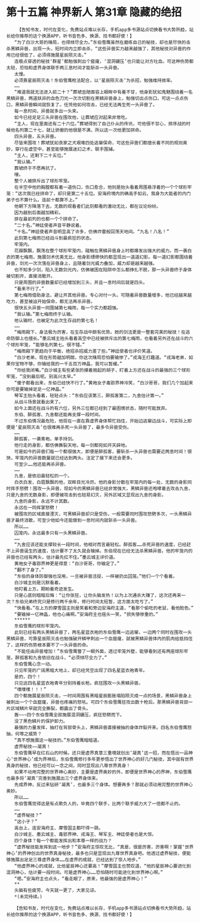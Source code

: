 # 第十五篇 神界新人 第31章 隐藏的绝招
        【告知书友，时代在变化，免费站点难以长存，手机app多书源站点切换看书大势所趋，站长给你推荐的这个换源APP，听书音色多、换源、找书都好使！】
       “为了白沙大哥的赌局，也得倾尽全力。”东伯雪鹰虽然在磨练自己的秘技，却也是尽快的击杀黑鳞异兽，出现一头，短时间内立即击杀，“这些异兽实力越来越强了，其他秘技对异兽的作用已经很低了，必须得施展星辰陨灭击。”
       连极点穿透的秘技‘群星’都勉强刺出个窟窿，‘混洞碾压’也只能让对方吐血。可这种伤势都太轻，恐怕和虚界身体联手两三息时间才能斩杀一头异兽。
       太慢。
       必须靠星辰陨灭击！东伯雪鹰枪法配合，以‘星辰陨灭击’为杀招，勉强维持效率。
       ……
       “难道我就无法进入前二十？”葬虓丑陋面容上眼眸中有着不甘，他身影犹如鬼魅围绕着一名黑鳞异兽，两道妖异的血色刀光一次次切割在黑鳞异兽身上，勉强切出点伤口，可这一点点伤口，黑鳞异兽瞬间就恢复了。任凭他如何攻击，已经无法再生死一头异兽了。
       每一息时间，异兽就多出一头来。
       如今已经足足三头异兽在围攻他，让葬虓应对起来非常吃。
       “主人，现在里面还有二十六位。”葬虓得到了自己仆从的传讯，可他很不甘心，排序战的时候他名列第二十七，就让骄傲的他很是不满，所以这一次他更加拼命。
       四头异兽，五头异兽。
       尽皆来围攻！葬虓犹如丧家之犬艰难四处逃窜保命，可这些异兽们都擅长着不同的规则奥妙，穿行在虚空中，甚至能够施展迷幻之术，联手围捕。
       “主人，还剩下二十五位。”
       “我认输。”
       葬虓终于不愿再抗了。
       嗖。
       整个人被排斥出了球形牢笼。
       在半空中他的胸膛都有着一道伤口，伤口愈合，他则是抬头看着周围悬浮着的一个个球形牢笼：“这次我已经拼命了，却只是第二十五位。安海府境内的确高手如云，我身为大能者的内门弟子也不算什么。连前十都算不上。”
       他朝下方降落下去，无数的观看者们此刻都看的激动无比，都在议论纷纷。
       因为越到后面越加精彩。
       排在最前列的也都一个个拼命了。
       “二十名。”神廷使者声音平静说着。
       “十名。”神廷使者声音明显高了许多，仿佛炸雷般回荡天地间。“九名！八名！”
       此刻第七梅雨已经战斗到最疯狂的状态。
       牢笼内。
       花瓣飘飘，飘荡在整个球形牢笼内，碰触在黑鳞异兽身上时都爆发出强大的威力。而一袭白衣的第七梅雨，施展剑术优美无比，他身影缥缈快的都显现出一道道幻影。每一道幻影都围绕着异兽，剑光一次次落在异兽身上，且随着剑光威力叠加，威力却是越来越强。
       也不知多少剑，陷入无数剑光内，仿佛被困在陷阱中怎么都挣扎不脱，那一头异兽终于身体被切割开，直接消散开。
       只是周围的异兽数量却已经增加到三头，并且一息时间后就是四头。
       “看来不行了。”
       第七梅雨借助身法，避让开其他异兽。专心对付一头。可随着异兽数量增多，他已经越来越吃力，甚至被迫开始保命，都无法再杀异兽。
       很快五头异兽一同围捕第七梅雨，每一个实力都超强。
       “我认输。”第七梅雨终于认输。
       他认输时，也被定为此次生存战的第七名！
       ……
       “梅雨殿下，身法极为厉害，在生存战中颇有优势。她的剑法更是一整套完美的秘技！在逃命防御上也擅长。”墨云城主抬头看着高空中已经被排斥出的第七梅雨，也看着另外还在战斗的六个球形牢笼，“能够名列第七。很不错。”
       “梅雨殿下更趋向于平衡，绝招杀招威力差了些。”神廷使者也评价笑道。
       “白沙老弟，现在形势越加明朗，你这次赌局恐怕要输惨了。”戎海王打趣道。“戎海老弟，如果你宝物不够，你输给我的一千五百万神晶，我可以暂缓。”
       “你给我闭嘴。”白沙城主有些紧张的摸着翘起的胡子，盯着上方还在战斗的最强的三个球形牢笼，“没到最后呢。别高兴太早。”
       “傻子都看出来，东伯已经快不行了。”黄袍女子毒郢界神冷笑，“白沙哥哥，我们几个加起来你可是要输掉足足一亿神晶。”
       琴军主抬头看着，轻轻点头：“东伯应该第三，醉孤客第二，九舍估计第一。”
       从战斗场景就看出来了。
       如今上面还在战斗的有六位，另外三位都已经到了最困境状态，随时可能放弃。
       东伯、醉孤客、九舍都还能再支撑一段时间。
       不过东伯情况最危险，他现在一直在靠虚界身体帮忙挡住，开始边逃窜边战斗，可实际上即便是‘星辰陨灭击’也很难再杀死一头异兽了，最多令异兽受伤。
       ……
       醉孤客，一袭青袍，单手持剑。
       他行走的身影，都仿佛撕裂天地，每一剑都宛如开天辟地。
       可是如今的异兽们每一个都很强大，即便是醉孤客，要斩杀一头异兽也需要近两息时间！很快，牢笼内的异兽数量就已经达到两头。注定了接下来还会更多。
       可至少……他还能再杀异兽。
       ……
       九舍，是依旧最轻松的一个。
       白衣白发，白眉飘飘的他，双眸目光冷厉。他的身影分散在牢笼内的每一处，无数的身影同时挥手怒劈！围攻一头异兽，现如今的黑鳞异兽已经非常强大，黑鳞异兽还咆哮着去攻击九舍，只是九舍的无数身影，即便被攻击到也轻易幻灭，另外区域又显现出九舍的身影。
       九舍的身影，永远不计其数。
       永远在一同挥掌怒劈！
       被围攻的区域直接湮灭，可黑鳞异兽却只是受伤，一般需要同时围攻怒劈多次，一头黑鳞异兽才最终消散，可至少他如今还能做到一息时间内就斩杀一头异兽。
       所以……
       囚笼内。永远最多只有一头黑鳞异兽。
       ……
       “九舍应该还能支撑较长一段时间，他相对而言最轻松。醉孤客……杀死异兽的速度，已经赶不上异兽诞生的速度，估计要不了太久就会输掉。东伯现在已经无法杀黑鳞异兽。他的牢笼内的异兽也已经有两头，估计最先扛不住。”墨云城主评价道。
       黄袍女子毒郢界神更是得意：“白沙哥哥，你输定了。”
       “翻不了身了。”
       “东伯的身体防御强也没用，一旦被异兽活捉，一样被扔出囚笼。”他们一个个看着。
       白沙城主则是沉默看着。
       他盯着上方。期盼着奇迹发生。
       只是心底则暗暗后悔：“让你张狂，让你头脑发热！以为上次通杀大赚了，这次还再来一次？东伯兄弟终究只是修行两千余年，修行时间太短暂，这方面太吃亏了。”
       “快看看。”在上方的摩雪国主则是笑着和旁边安海府主道，“看那个偷吃的老鼠，看他脸色。”
       “要输掉一亿神晶，他也心痛啊。”安海府主也摇头一笑，“损失够惨重的。”
       ******
       东伯雪鹰的球形牢笼内。
       此刻已经有两头黑鳞异兽了，两名星蓝衣袍的东伯雪鹰一边逃窜。一边两个同时在围攻一头黑鳞异兽，可靠星辰陨灭击也勉强破开鳞甲刺出一个血窟窿，就被黑鳞异兽体内的肌肉给抵挡住了，这样的伤势根本要不了一头异兽的命。
       “不能任由异兽增加！”东伯雪鹰瞥了一眼外面，透过牢笼外壁，能够看到还有两座球形牢笼，醉孤客和九舍依旧在战斗，“必须倾尽全力了。”
       东伯雪鹰心念一动。
       只见牢笼的广阔黑暗大地上，却已经凭空出现了四名星蓝衣袍青年。
       是的，四个！
       只见这四名星蓝衣袍青年分别持着长枪。疯狂围攻一头黑鳞异兽。
       “噗噗噗！！！”
       四个都施展星辰陨灭击，一时间周围有黑暗星辰膨胀塌陷陨灭成一点的场景，黑鳞异兽身上被刺出一个个血窟窿，异兽也疼痛的怒吼。可四个东伯雪鹰狂攻出数十枪后。那黑鳞异兽背部一片区域鳞片早就完全撕裂，都露出了骨头。
       轰~~~四个东伯雪鹰全部施展混洞碾压，疯狂怒劈而下。
       没了黑色鳞片的保护卸力。
       最强的力量发挥，抽打在背部骨头上，黑鳞异兽直接被抽的身体炸裂开来。四名东伯雪鹰怒抽，何等之威势？
       “真不想施展这一秘技的。”东伯雪鹰暗暗道。
       虚界秘技——凝真！
       东伯雪鹰早在红石山的时候。还只是虚界真意三重境就创出‘凝真’这一招，而在悟出一品神心‘世界神心’成为界神后，东伯雪鹰修行多年更参悟出了世界神心的好几门秘技，其中就有世界真身的秘技，他已经可以一念之间，同时显现出八尊世界真身！
       如果不动用完整的世界神心奥妙，主要是虚界奥妙的外，即便是世界神心的界神，东伯雪鹰也最多将‘凝真’完善到施展出三个虚界身体来。
       先成界神，反过来钻研‘凝真’，也最多三个身体。想要再多？那就必须动用完整的世界神心奥妙。
       所以……
       东伯雪鹰觉得这是有点欺负人的，毕竟四个联手，比两个联手威力大了一倍都不止的。
       ……
       “虚界秘技？”
       “这小子？”
       高台上，连安海府主、摩雪国主都吓得一跳。
       白沙城主、墨云城主、毒郢界神、戎海王、琴军主、神廷使者也是大惊。
       四个身体？每一个都能发挥出和本尊一样的战力？
       “虚界秘技能发挥到这一地步？”安海府主惊叹无比，“真是，很是厉害，厉害啊！掌握‘世界神心’的界神创出的世界真身秘技，最多也只是显现出九尊世界真身吧。他透过虚界秘技，便能够施展出足足三尊虚界身体……在虚界的成就，已经达到了惊人地步。”
       “他虚界神心的成就，比他星辰神心还要高！”摩雪国主也赞叹道，“他的星辰神心要进化到混洞神心，估计要一段时间。可是虚界神心……恐怕随时可能进化到世界神心啊。”
       “嗯。”安海府主也点头，“看走眼了，原来，他最强的是虚界神心！”
       **
       头脑有些疲劳，今天就一更了，大家见谅。
       *(未完待续。)
       
       【告知书友，时代在变化，免费站点难以长存，手机app多书源站点切换看书大势所趋，站长给你推荐的这个换源APP，听书音色多、换源、找书都好使！】